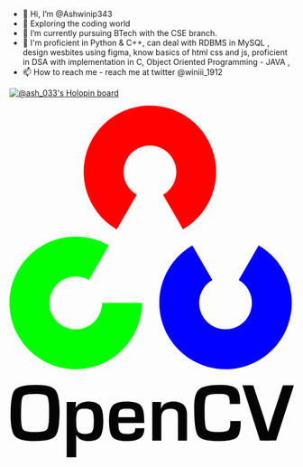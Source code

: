 - 👋 Hi, I’m @Ashwinip343
- 👀 Exploring the coding world
- 🌱 I’m currently pursuing BTech with the CSE branch.
- 💞️ I'm proficient in Python & C++, can deal with RDBMS in MySQL , design wesbites using figma, know basics of html css and js, proficient in DSA with implementation in C,
      Object Oriented Programming - JAVA ,
- 📫 How to reach me - reach me at twitter @winiii_1912 


<!---
Ashwinip343/Ashwinip343 is a ✨ special ✨ repository because its `README.md` (this file) appears on your GitHub profile.
You can click the Preview link to take a look at your changes.

--->
[![@ash_033's Holopin board](https://holopin.me/ash_033)](https://holopin.io/@ash_033)
<p>
<svg xmlns="http://www.w3.org/2000/svg" viewBox="0 0 255.702 316.062">
  <path fill="#ff0101" d="M96.6 111.278C73.227 97.783 61.83 70.27 68.817 44.2 75.802 18.13 99.427 0 126.418 0c26.99 0 50.616 18.129 57.602 44.2 6.985 26.07-4.41 53.583-27.785 67.078L138.28 80.18a23.724 23.724 0 1 0-23.724 0z"/>
  <path fill="#0101ff" d="M224.302 125.715c23.374 13.495 34.77 41.008 27.784 67.079-6.985 26.07-30.61 44.2-57.601 44.2-26.99 0-50.616-18.13-57.602-44.2-6.986-26.071 4.41-53.584 27.785-67.079l17.955 31.099a23.724 23.724 0 1 0 23.724 0z"/>
  <path fill="#01ff01" d="M119.269 177.36c0 26.99-18.129 50.616-44.2 57.601-26.07 6.986-53.583-4.41-67.078-27.785-13.495-23.374-9.609-52.899 9.477-71.984 19.085-19.085 48.61-22.972 71.984-9.477l-17.955 31.099A23.724 23.724 0 1 0 83.36 177.36z"/>
  <path fill="#050505" d="M17.031 251.291c5.048-.453 10.15-.45 15.172.27 3.095.548 6.379 1.348 8.703 3.605 2.436 2.718 3.035 6.494 3.57 9.974.878 7.222.775 14.547 0 21.773-.518 3.527-1.027 7.337-3.339 10.206-2.521 2.56-6.246 3.287-9.662 3.827-5.043.63-10.158.775-15.223.27-3.429-.351-7.008-.955-9.927-2.911-1.888-1.2-2.903-3.314-3.592-5.364-1.383-4.273-1.558-8.81-1.747-13.263-.021-5.882.09-11.824 1.238-17.612.62-2.7 1.374-5.672 3.655-7.474 3.215-2.333 7.304-2.898 11.152-3.3zm.835 8.061c-2.123.321-4.769.497-6.049 2.475-1.117 2.95-1.079 6.169-1.306 9.272-.107 5.535-.385 11.122.471 16.615.317 1.853.968 4.062 3.027 4.606 4.465 1.365 9.242 1.134 13.845.873 2.294-.35 5.338-.548 6.455-2.95 1.28-3.655 1.19-7.602 1.349-11.421-.052-5.368.248-10.84-1.036-16.092-.309-1.867-2.244-2.663-3.883-2.992-4.23-.83-8.596-.728-12.873-.386zm45.095 8.67c3.066-1.949 6.871-2.265 10.407-1.944 3.301.282 6.966 1.404 8.734 4.443 2.11 3.815 2.23 8.322 2.375 12.578-.094 4.375-.175 8.943-1.982 13.01-1.031 2.47-3.403 4.088-5.942 4.726-3.887.954-8.159 1.057-11.905-.493-2.025-.792-3.425-2.513-4.585-4.276v19.996h-8.562c.005-16.55-.008-33.105.005-49.655 2.77-.013 5.54-.013 8.305 0-.094 1.704-.189 3.404-.236 5.112 1.028-1.255 1.982-2.633 3.386-3.498zm2.787 4.468c-2.037.159-4.255 1.17-4.833 3.301-1.091 3.759-.899 7.74-.74 11.61.265 2.521.577 5.77 3.262 6.9 2.885 1.118 6.216 1.058 9.135.104 2.526-.89 2.894-3.862 3.16-6.156.265-3.802.36-7.68-.386-11.435-.252-1.455-1.002-2.958-2.423-3.57-2.243-.989-4.777-.938-7.175-.754zm28.974-4.405c4.208-2.161 9.135-2.239 13.754-2.02 3.845.32 8.51.963 10.63 4.64 2.389 4.44 2 9.662 2.333 14.534H98.02c.273 2.513-.052 5.223 1.215 7.526 1.083 1.82 3.382 2.192 5.325 2.299 2.402.017 4.988.214 7.2-.903 1.268-.994 1.277-2.757 1.44-4.213 2.74-.004 5.479-.004 8.219 0-.103 2.86-.471 6.062-2.766 8.074-3.446 3.09-8.378 3.412-12.787 3.498-3.891-.116-8.001-.313-11.486-2.23-2.82-1.666-3.72-5.087-4.216-8.1-.63-4.478-.788-9.042-.253-13.537.437-3.549 1.391-7.723 4.812-9.568zm5.004 5.45c-1.79 1.631-1.614 4.337-1.69 6.554 5.034.026 10.068.013 15.107.004-.01-1.995.184-4.17-.895-5.946-1.058-1.438-3.04-1.533-4.666-1.708-2.625-.039-5.518-.326-7.856 1.096zm39.946-5.471c2.962-2.055 6.79-2.342 10.274-1.94 2.966.313 6.109 1.443 7.86 4.003 1.554 2.124 1.986 4.83 2.007 7.402-.012 7.851.004 15.698-.004 23.55-2.714.004-5.424.004-8.13 0-.012-7.428.01-14.851-.012-22.274-.081-1.623-.017-3.498-1.237-4.748-1.302-1.408-3.344-1.682-5.163-1.67-2.2-.012-4.58.365-6.276 1.884-1.657 1.413-2.286 3.69-2.294 5.797-.013 7.003.004 14.007-.01 21.006-2.71.01-5.42.01-8.125.004-.004-11.558-.004-23.117 0-34.675 2.663-.01 5.33-.004 7.993 0-.013 2.029-.214 4.045-.274 6.074.873-1.64 1.79-3.369 3.39-4.413zm34.86-15.189c4.486-1.507 9.267-1.72 13.96-1.888 4.546.022 9.298.065 13.544 1.897 2.158.899 3.652 2.868 4.38 5.043 1.185 3.249 1.22 6.768 1.245 10.188-3.129 0-6.258.01-9.383-.004-.052-2.405.132-5.102-1.357-7.149-1.507-1.54-3.862-1.537-5.861-1.772-4.067-.077-8.3-.338-12.196 1.066-1.405.445-2.132 1.85-2.415 3.202-.8 3.63-.805 7.376-.8 11.08.047 4.948-.03 9.97 1.027 14.837.278 1.78 1.918 2.877 3.562 3.27 3.801.947 7.77.81 11.652.578 2.025-.265 4.491-.398 5.763-2.256 1.357-2.217 1.13-4.944 1.057-7.436 3.16-.013 6.314-.009 9.474 0-.039 3.935-.107 7.997-1.537 11.722-.737 1.947-2.256 3.6-4.225 4.345-3.866 1.55-8.104 1.648-12.205 1.896-4.757.081-9.573-.034-14.222-1.143-2.727-.71-5.706-1.96-6.97-4.67-1.613-3.584-1.908-7.57-2.324-11.426-.346-5.095-.569-10.197-.445-15.3.244-4.131.62-8.485 2.851-12.085 1.186-2.004 3.267-3.258 5.424-3.994zm35.193-1.442c3.262.004 6.524-.09 9.782.047 3.172 10.064 6.657 20.026 9.859 30.078 1.245 3.86 2.127 7.834 3.416 11.682 1.443-4.152 2.367-8.467 3.78-12.629 3.13-9.722 6.344-19.414 9.47-29.136 3.219-.137 6.447-.017 9.67-.06v1.066c-5.3 16.152-10.475 32.347-15.668 48.538-4.846.098-9.7.111-14.547-.01-5.163-16.554-10.574-33.031-15.762-49.577z"/>
</svg>

</p>
